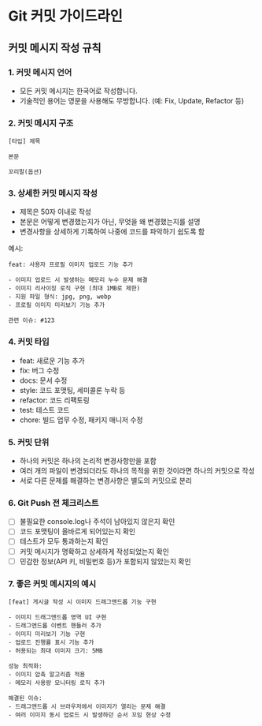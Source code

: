 # Git 커밋 가이드라인

## 커밋 메시지 작성 규칙

### 1. 커밋 메시지 언어

- 모든 커밋 메시지는 한국어로 작성합니다.
- 기술적인 용어는 영문을 사용해도 무방합니다. (예: Fix, Update, Refactor 등)

### 2. 커밋 메시지 구조

```
[타입] 제목

본문

꼬리말(옵션)
```

### 3. 상세한 커밋 메시지 작성

- 제목은 50자 이내로 작성
- 본문은 어떻게 변경했는지가 아닌, 무엇을 왜 변경했는지를 설명
- 변경사항을 상세하게 기록하여 나중에 코드를 파악하기 쉽도록 함

예시:

```
feat: 사용자 프로필 이미지 업로드 기능 추가

- 이미지 업로드 시 발생하는 메모리 누수 문제 해결
- 이미지 리사이징 로직 구현 (최대 1MB로 제한)
- 지원 파일 형식: jpg, png, webp
- 프로필 이미지 미리보기 기능 추가

관련 이슈: #123
```

### 4. 커밋 타입

- feat: 새로운 기능 추가
- fix: 버그 수정
- docs: 문서 수정
- style: 코드 포맷팅, 세미콜론 누락 등
- refactor: 코드 리팩토링
- test: 테스트 코드
- chore: 빌드 업무 수정, 패키지 매니저 수정

### 5. 커밋 단위

- 하나의 커밋은 하나의 논리적 변경사항만을 포함
- 여러 개의 파일이 변경되더라도 하나의 목적을 위한 것이라면 하나의 커밋으로 작성
- 서로 다른 문제를 해결하는 변경사항은 별도의 커밋으로 분리

### 6. Git Push 전 체크리스트

- [ ] 불필요한 console.log나 주석이 남아있지 않은지 확인
- [ ] 코드 포맷팅이 올바르게 되어있는지 확인
- [ ] 테스트가 모두 통과하는지 확인
- [ ] 커밋 메시지가 명확하고 상세하게 작성되었는지 확인
- [ ] 민감한 정보(API 키, 비밀번호 등)가 포함되지 않았는지 확인

### 7. 좋은 커밋 메시지의 예시

```
[feat] 게시글 작성 시 이미지 드래그앤드롭 기능 구현

- 이미지 드래그앤드롭 영역 UI 구현
- 드래그앤드롭 이벤트 핸들러 추가
- 이미지 미리보기 기능 구현
- 업로드 진행률 표시 기능 추가
- 허용되는 최대 이미지 크기: 5MB

성능 최적화:
- 이미지 압축 알고리즘 적용
- 메모리 사용량 모니터링 로직 추가

해결된 이슈:
- 드래그앤드롭 시 브라우저에서 이미지가 열리는 문제 해결
- 여러 이미지 동시 업로드 시 발생하던 순서 꼬임 현상 수정
```
